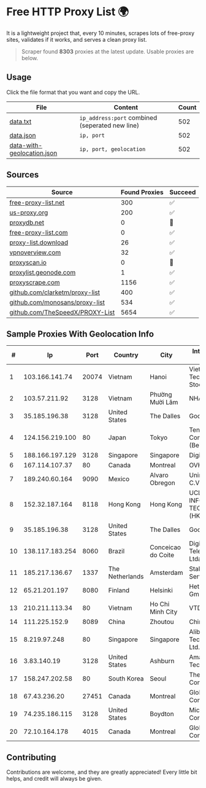 
# Free HTTP Proxy List 🌍

It is a lightweight project that, every 10 minutes, scrapes lots of free-proxy sites, validates if it works, and serves a clean proxy list.


> Scraper found **8303** proxies at the latest update. Usable proxies are below.

## Usage

Click the file format that you want and copy the URL.


|File|Content|Count|
|----|-------|-----|
|[data.txt](https://raw.githubusercontent.com/themiralay/Proxy-List-World/master/data.txt)|`ip_address:port` combined (seperated new line)|502|
|[data.json](https://raw.githubusercontent.com/themiralay/Proxy-List-World/master/data.json)|`ip, port`|502|
|[data-with-geolocation.json](https://raw.githubusercontent.com/themiralay/Proxy-List-World/master/data-with-geolocation.json)|`ip, port, geolocation`|502|

## Sources

|Source|Found Proxies|Succeed|
|------|-------------|-------|
|[free-proxy-list.net](https://free-proxy-list.net)|300|✅|
|[us-proxy.org](https://www.us-proxy.org)|200|✅|
|[proxydb.net](http://proxydb.net)|0|🚫|
|[free-proxy-list.com](https://free-proxy-list.com/?page=&port=&type%5B%5D=http&type%5B%5D=https&up_time=0&search=Search)|0|✅|
|[proxy-list.download](https://www.proxy-list.download/HTTP)|26|✅|
|[vpnoverview.com](https://vpnoverview.com/privacy/anonymous-browsing/free-proxy-servers)|32|✅|
|[proxyscan.io](https://www.proxyscan.io)|0|🚫|
|[proxylist.geonode.com](https://proxylist.geonode.com/api/proxy-list?limit=300&page=1&sort_by=lastChecked&sort_type=desc&protocols=http,https)|1|✅|
|[proxyscrape.com](https://api.proxyscrape.com/v2/?request=displayproxies&protocol=http&timeout=10000&country=all&ssl=all&anonymity=all)|1156|✅|
|[github.com/clarketm/proxy-list](https://raw.githubusercontent.com/clarketm/proxy-list/master/proxy-list-raw.txt)|400|✅|
|[github.com/monosans/proxy-list](https://raw.githubusercontent.com/monosans/proxy-list/main/proxies/http.txt)|534|✅|
|[github.com/TheSpeedX/PROXY-List](https://raw.githubusercontent.com/TheSpeedX/PROXY-List/master/http.txt)|5654|✅|


## Sample Proxies With Geolocation Info

|#|Ip|Port|Country|City|Internet Service Provider|
|-|--|----|-------|----|-------------------------|
|1|103.166.141.74|20074|Vietnam|Hanoi|Viet NAM Cloud Technology Joint Stock Company|
|2|103.57.211.92|3128|Vietnam|Phường Mười Lăm|NHANHOA|
|3|35.185.196.38|3128|United States|The Dalles|Google LLC|
|4|124.156.219.100|80|Japan|Tokyo|Tencent Cloud Computing (Beijing) Co|
|5|188.166.197.129|3128|Singapore|Singapore|DigitalOcean, LLC|
|6|167.114.107.37|80|Canada|Montreal|OVH SAS|
|7|189.240.60.164|9090|Mexico|Alvaro Obregon|Uninet S.A. de C.V.|
|8|152.32.187.164|8118|Hong Kong|Hong Kong|UCLOUD INFORMATION TECHNOLOGY (HK) LIMITED|
|9|35.185.196.38|3128|United States|The Dalles|Google LLC|
|10|138.117.183.254|8060|Brazil|Conceicao do Coite|Digital Telecomunicações Ltda-Me|
|11|185.217.136.67|1337|The Netherlands|Amsterdam|Stallion Network Services Limited|
|12|65.21.201.197|8080|Finland|Helsinki|Hetzner Online GmbH|
|13|210.211.113.34|80|Vietnam|Ho Chi Minh City|VTDC|
|14|111.225.152.9|8089|China|Zhoutou|China Telecom|
|15|8.219.97.248|80|Singapore|Singapore|Alibaba (US) Technology Co., Ltd.|
|16|3.83.140.19|3128|United States|Ashburn|Amazon Technologies Inc.|
|17|158.247.202.58|80|South Korea|Seoul|The Constant Company, LLC|
|18|67.43.236.20|27451|Canada|Montreal|GloboTech Communications|
|19|74.235.186.115|3128|United States|Boydton|Microsoft Corporation|
|20|72.10.164.178|4015|Canada|Montreal|GloboTech Communications|



## Contributing

Contributions are welcome, and they are greatly appreciated! Every
little bit helps, and credit will always be given.

